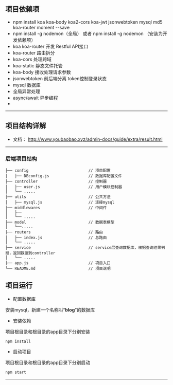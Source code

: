 
## 项目依赖项
- npm install koa koa-body koa2-cors koa-jwt jsonwebtoken mysql md5 koa-router moment  --save
- npm install -g nodemon（全局） 或者 npm install -g nodemon （安装为开发依赖项）
- koa koa-router 开发 Restful API接口
- koa-router 路由拆分
- koa-cors 处理跨域
- koa-static 静态文件托管
- koa-body 接收处理请求参数
- jsonwebtoken 前后端分离 token控制登录状态
- mysql   数据库
- 全局异常处理
- async/await 异步编程
- 
---

## 项目结构详解
- 文档： http://www.youbaobao.xyz/admin-docs/guide/extra/result.html

---

### 后端项目结构

    ├── config                          // 项目配置
    │   ├── DBconfig.js                 // 数据库配置文件
    ├── controller                      // 控制器
    │   ├── user.js                     // 用户模块控制器
    │   └── ..... 
    ├── utils                           // 公共方法
    │   ├── mysql.js                    // 连接mysql
    ├── middlewares                     // 中间件
    │   ├── 
    │   └── .....
    ├── model                           // 数据表模型
    │   └──.....
    ├── routers                         // 路由
    │   ├── index.js                    // 总路由
    │   └── ..... 
    ├── service                         // service层查询数据库，根据查询结果判断，返回数据到controller
    │   └── ..... 
    ├── app.js                          // 项目入口
    └── README.md                       // 项目说明


## 项目运行

- 配置数据库

安装mysql，新建一个名称叫“**blog**”的数据库

- 安装依赖

项目根目录和根目录的app目录下分别安装
```
npm install
```
- 启动项目

项目根目录和根目录的app目录下分别启动
```
npm start
```

---
